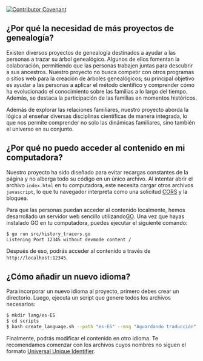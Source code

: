 [![Contributor Covenant](https://img.shields.io/badge/Contributor%20Covenant-2.1-4baaaa.svg)](CODE_OF_CONDUCT.md)

## ¿Por qué la necesidad de más proyectos de genealogía?

Existen diversos proyectos de genealogía destinados a ayudar a las personas a trazar su árbol genealógico. Algunos de ellos fomentan la colaboración, permitiendo que las personas trabajen juntas para descubrir a sus ancestros. Nuestro proyecto no busca competir con otros programas o sitios web para la creación de árboles genealógicos; su principal objetivo es ayudar a las personas a aplicar el método científico y comprender cómo ha evolucionado el conocimiento sobre las familias a lo largo del tiempo. Además, se destaca la participación de las familias en momentos históricos.

Además de explorar las relaciones familiares, nuestro proyecto aborda la lógica al enseñar diversas disciplinas científicas de manera integrada, lo que nos permite comprender no solo las dinámicas familiares, sino también el universo en su conjunto.

## ¿Por qué no puedo acceder al contenido en mi computadora?

Nuestro proyecto ha sido diseñado para evitar recargas constantes de la página y no alberga todo su código en un único archivo. Al intentar abrir el archivo `index.html` en tu computadora, este necesita cargar otros archivos `javascript`, lo que tu navegador interpreta como una solicitud [CORS](https://developer.mozilla.org/en-US/docs/Web/HTTP/CORS/Errors/CORSRequestNotHttp?utm_source=devtools&utm_medium=firefox-cors-errors&utm_campaign=default) y la bloquea.

Para que las personas puedan acceder al contenido localmente, hemos desarrollado un servidor web sencillo utilizando[GO](https://go.dev/). Una vez que hayas instalado GO en tu computadora, puedes ejecutar el siguiente comando:

```sh
$ go run src/history_tracers.go
Listening Port 12345 without devmode content /
```

Después de eso, podrás acceder al contenido a través de `http://localhost:12345`.

## ¿Cómo añadir un nuevo idioma?

Para incorporar un nuevo idioma al proyecto, primero debes crear un directorio. Luego, ejecuta un script que genere todos los archivos necesarios:

```sh
$ mkdir lang/es-ES
$ cd scripts
$ bash create_language.sh --path "es-ES" --msg "Aguardando traducción"
```

Finalmente, podrás modificar el contenido en otro idioma. Te recomendamos comenzar con los archivos cuyos nombres no siguen el formato [Universal Unique Identifier](https://developer.mozilla.org/en-US/docs/Glossary/UUID).

